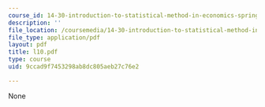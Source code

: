 ```yaml
---
course_id: 14-30-introduction-to-statistical-method-in-economics-spring-2006
description: ''
file_location: /coursemedia/14-30-introduction-to-statistical-method-in-economics-spring-2006/9ccad9f7453298ab8dc805aeb27c76e2_l10.pdf
file_type: application/pdf
layout: pdf
title: l10.pdf
type: course
uid: 9ccad9f7453298ab8dc805aeb27c76e2

---
```

None